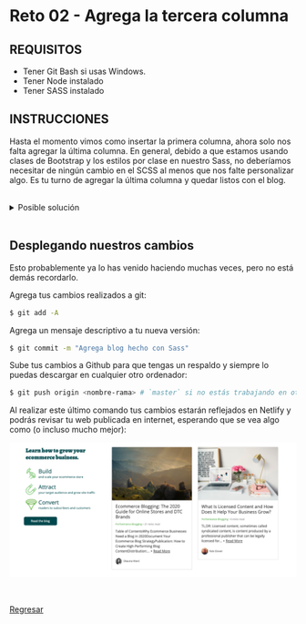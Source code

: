 # Reto 02 - Agrega la tercera columna

## REQUISITOS
- Tener Git Bash si usas Windows.
- Tener Node instalado
- Tener SASS instalado

## INSTRUCCIONES

Hasta el momento vimos como insertar la primera columna, ahora solo nos falta
agregar la última columna. En general, debido a que estamos usando clases de
Bootstrap y los estilos por clase en nuestro Sass, no deberíamos necesitar de
ningún cambio en el SCSS al menos que nos falte personalizar algo. Es tu turno
de agregar la última columna y quedar listos con el blog.

<br/>

<details>
  <summary>Posible solución</summary>

En este caso, solo fue necesario agrega la misma estructura y clases que
utilizamos en nuestra segunda columna pero con el texto cambiado:

```html
<section class="container blog">
  <div class="row">
    <div class="col">
      <!-- Aquí va la columna de descripción -->
    </div>
    <div class="col">
      <!-- Aquí va la segunda columna -->
    </div>
    <div class="col">
      <div class="card">
        <img
          src="https://getmatcha.com/wp-content/uploads/2019/06/arnel-hasanovic-MNd-Rka1o0Q-1049x699.jpg"
          class="card-img-top"
          alt="What Is Licensed Content and How Does It Help Your Business Grow?"
        />
        <div class="card-body">
          <h5 class="card-title">
            What Is Licensed Content and How Does It Help Your Business Grow?
          </h5>
          <p class="metadata">
            <strong class="category">Performance Blogging </strong>
            <strong class="read-time">• 6 mins read</strong>
          </p>
          <p class="card-text">
            Table of ContentsWhy Ecommerce Businesses Need a Blog in
            2020Document Your Ecommerce Blog StrategyPublication: How to Create
            High-Performing Blog ContentDistribution:...
            <span class="read-more">+ <a>Read More</a></span>
          </p>
          <div class="author d-flex align-items-center">
            <img
              src="https://secure.gravatar.com/avatar/c2f0381c76fae0875a4c15deb4e0a2f8?s=96&d=retro&r=g"
              alt="Rob Glover"
            />
            <p>Rob Glover</p>
          </div>
        </div>
      </div>
    </div>
  </div>
</section>
```

Resultando en algo como:

![Estructura de blog con 3 columnas completas](../assets/blog-3-columns.png)

</details>

<br/>

## Desplegando nuestros cambios
Esto probablemente ya lo has venido haciendo muchas veces, pero no está demás recordarlo.

Agrega tus cambios realizados a git:

```bash
$ git add -A
```

Agrega un mensaje descriptivo a tu nueva versión:

```bash
$ git commit -m "Agrega blog hecho con Sass"
```

Sube tus cambios a Github para que tengas un respaldo y siempre lo puedas descargar en cualquier otro ordenador:

```bash
$ git push origin <nombre-rama> # `master` si no estás trabajando en otra rama
```

Al realizar este último comando tus cambios estarán reflejados en Netlify y podrás revisar tu web publicada en internet, esperando que se vea algo como (o incluso mucho mejor):

![1](../assets/1.png)


<br/>

[Regresar](../)